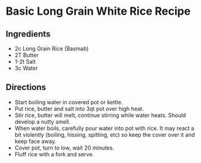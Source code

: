 # Basic Long Grain White Rice Recipe
## Ingredients
- 2c Long Grain Rice (Basmati)
- 2T Butter
- 1-2t Salt
- 3c Water
## Directions
- Start boiling water in covered pot or kettle.
- Put rice, butter and salt into 3qt pot over high heat.
- Stir rice, butter will melt, continue stirring while water heats. Should develop a nutty smell.
- When water boils, carefully pour water into pot with rice. It may react a bit violently (boiling, hissing, spitting, etc) so keep the cover over it and keep face away.
- Cover pot, turn to low, wait 20 minutes.
- Fluff rice with a fork and serve.

